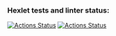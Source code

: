 ### Hexlet tests and linter status:
[![Actions Status](https://github.com/badta5te/rails-project-lvl1/actions/workflows/hexlet-check.yml/badge.svg)](https://github.com/badta5te/rails-project-lvl1/actions)
[![Actions Status](https://github.com/badta5te/rails-project-lvl1/actions/workflows/main.yml/badge.svg)](https://github.com/badta5te/rails-project-lvl1/actions)